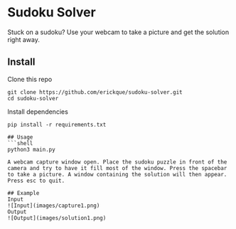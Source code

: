 # Sudoku Solver

Stuck on a sudoku? Use your webcam to take a picture and get the solution right away. 

## Install
Clone this repo
```shell
git clone https://github.com/erickque/sudoku-solver.git
cd sudoku-solver
```
Install dependencies
```shell
pip install -r requirements.txt

## Usage
```shell
python3 main.py

A webcam capture window open. Place the sudoku puzzle in front of the camera and try to have it fill most of the window. Press the spacebar to take a picture. A window containing the solution will then appear. Press esc to quit. 

## Example
Input
![Input](images/capture1.png)
Output
![Output](images/solution1.png)
